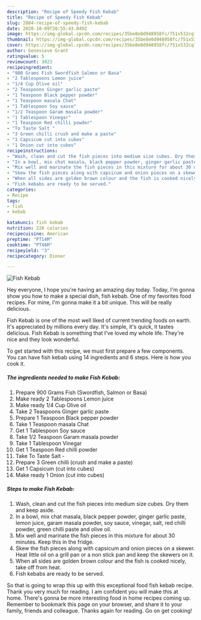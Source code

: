 ```yaml
---
description: "Recipe of Speedy Fish Kebab"
title: "Recipe of Speedy Fish Kebab"
slug: 2884-recipe-of-speedy-fish-kebab
date: 2020-10-09T20:55:43.049Z
image: https://img-global.cpcdn.com/recipes/35be8e0d948958fc/751x532cq70/fish-kebab-recipe-main-photo.jpg
thumbnail: https://img-global.cpcdn.com/recipes/35be8e0d948958fc/751x532cq70/fish-kebab-recipe-main-photo.jpg
cover: https://img-global.cpcdn.com/recipes/35be8e0d948958fc/751x532cq70/fish-kebab-recipe-main-photo.jpg
author: Genevieve Grant
ratingvalue: 5
reviewcount: 3023
recipeingredient:
- "900 Grams Fish Swordfish Salmon or Basa"
- "2 Tablespoons Lemon juice"
- "1/4 Cup Olive oil"
- "2 Teaspoons Ginger garlic paste"
- "1 Teaspoon Black pepper powder"
- "1 Teaspoon masala Chat"
- "1 Tablespoon Soy sauce"
- "1/2 Teaspoon Garam masala powder"
- "1 Tablespoon Vinegar"
- "1 Teaspoon Red chilli powder"
- "To Taste Salt "
- "3 Green chilli crush and make a paste"
- "1 Capsicum cut into cubes"
- "1 Onion cut into cubes"
recipeinstructions:
- "Wash, clean and cut the fish pieces into medium size cubes. Dry them and keep aside."
- "In a bowl, mix chat masala, black pepper powder, ginger garlic paste, lemon juice, garam masala powder, soy sauce, vinegar, salt, red chilli powder, green chilli paste and olive oil."
- "Mix well and marinate the fish pieces in this mixture for about 30 minutes. Keep this in the fridge."
- "Skew the fish pieces along with capsicum and onion pieces on a skewer. Heat little oil on a grill pan or a non stick pan and keep the skewers on it."
- "When all sides are golden brown colour and the fish is cooked nicely, take off from heat."
- "Fish kebabs are ready to be served."
categories:
- Recipe
tags:
- fish
- kebab

katakunci: fish kebab 
nutrition: 228 calories
recipecuisine: American
preptime: "PT14M"
cooktime: "PT46M"
recipeyield: "3"
recipecategory: Dinner

---
```



![Fish Kebab](https://img-global.cpcdn.com/recipes/35be8e0d948958fc/751x532cq70/fish-kebab-recipe-main-photo.jpg)

Hey everyone, I hope you're having an amazing day today. Today, I'm gonna show you how to make a special dish, fish kebab. One of my favorites food recipes. For mine, I'm gonna make it a bit unique. This will be really delicious.



Fish Kebab is one of the most well liked of current trending foods on earth. It's appreciated by millions every day. It's simple, it's quick, it tastes delicious. Fish Kebab is something that I've loved my whole life. They're nice and they look wonderful.


To get started with this recipe, we must first prepare a few components. You can have fish kebab using 14 ingredients and 6 steps. Here is how you cook it.

<!--inarticleads1-->

##### The ingredients needed to make Fish Kebab:

1. Prepare 900 Grams Fish (Swordfish, Salmon or Basa)
1. Make ready 2 Tablespoons Lemon juice
1. Make ready 1/4 Cup Olive oil
1. Take 2 Teaspoons Ginger garlic paste
1. Prepare 1 Teaspoon Black pepper powder
1. Take 1 Teaspoon masala Chat
1. Get 1 Tablespoon Soy sauce
1. Take 1/2 Teaspoon Garam masala powder
1. Take 1 Tablespoon Vinegar
1. Get 1 Teaspoon Red chilli powder
1. Take To Taste Salt -
1. Prepare 3 Green chilli (crush and make a paste)
1. Get 1 Capsicum (cut into cubes)
1. Make ready 1 Onion (cut into cubes)




<!--inarticleads2-->

##### Steps to make Fish Kebab:

1. Wash, clean and cut the fish pieces into medium size cubes. Dry them and keep aside.
1. In a bowl, mix chat masala, black pepper powder, ginger garlic paste, lemon juice, garam masala powder, soy sauce, vinegar, salt, red chilli powder, green chilli paste and olive oil.
1. Mix well and marinate the fish pieces in this mixture for about 30 minutes. Keep this in the fridge.
1. Skew the fish pieces along with capsicum and onion pieces on a skewer. Heat little oil on a grill pan or a non stick pan and keep the skewers on it.
1. When all sides are golden brown colour and the fish is cooked nicely, take off from heat.
1. Fish kebabs are ready to be served.




So that is going to wrap this up with this exceptional food fish kebab recipe. Thank you very much for reading. I am confident you will make this at home. There's gonna be more interesting food in home recipes coming up. Remember to bookmark this page on your browser, and share it to your family, friends and colleague. Thanks again for reading. Go on get cooking!
